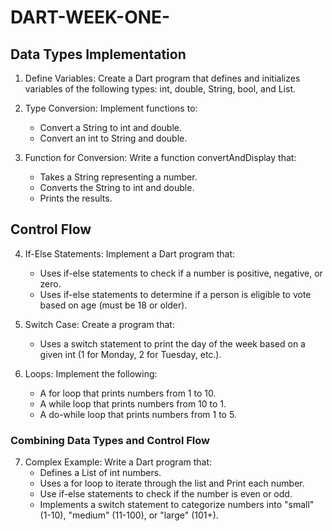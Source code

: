 # DART-WEEK-ONE-

## Data Types Implementation

1) Define Variables: Create a Dart program that defines and initializes variables of the following types: int, double, String, bool, and List.

2) Type Conversion: Implement functions to:
   - Convert a String to int and double.
   - Convert an int to String and double.

3) Function for Conversion: Write a function convertAndDisplay that:
   - Takes a String representing a number.
   - Converts the String to int and double.
   - Prints the results.

## Control Flow

4) If-Else Statements: Implement a Dart program that:
   - Uses if-else statements to check if a number is positive, negative, or zero.
   - Uses if-else statements to determine if a person is eligible to vote based on age (must be 18 or older).

5) Switch Case: Create a program that:
   - Uses a switch statement to print the day of the week based on a given int (1 for Monday, 2 for Tuesday, etc.).

6) Loops: Implement the following:
   - A for loop that prints numbers from 1 to 10.
   - A while loop that prints numbers from 10 to 1.
   - A do-while loop that prints numbers from 1 to 5.

### Combining Data Types and Control Flow

7) Complex Example: Write a Dart program that:
   - Defines a List of int numbers.
   - Uses a for loop to iterate through the list and Print each number.
   - Use if-else statements to check if the number is even or odd.
   - Implements a switch statement to categorize numbers into "small" (1-10), "medium" (11-100), or "large" (101+).
